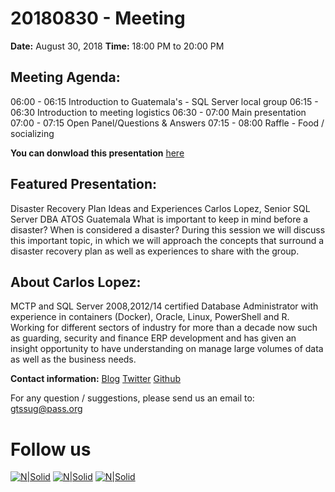 # 20180830 - Meeting

**Date:** August 30, 2018 
**Time:** 18:00 PM to 20:00 PM 

## Meeting Agenda:
06:00 - 06:15   Introduction to Guatemala's - SQL Server local group 
06:15 - 06:30   Introduction to meeting logistics 
06:30 - 07:00   Main presentation 
07:00 - 07:15   Open Panel/Questions & Answers 
07:15 - 08:00   Raffle - Food / socializing 

**You can donwload this presentation** [here]

## Featured Presentation:
Disaster Recovery Plan Ideas and Experiences
Carlos Lopez, Senior SQL Server DBA ATOS Guatemala
What is important to keep in mind before a disaster? When is considered a disaster? During this session we will discuss this important topic, in which we will approach the concepts that surround a disaster recovery plan as well as experiences to share with the group.

## About Carlos Lopez:
MCTP and SQL Server 2008,2012/14 certified Database Administrator with experience in containers (Docker), Oracle, Linux, PowerShell and R. Working for different sectors of industry for more than a decade now such as guarding, security and finance ERP development and has given an insight opportunity to have understanding on manage large volumes of data as well as the business needs.

**Contact information:**
[Blog]
[Twitter]
[Github]



For any question / suggestions, please send us an email to:
gtssug@pass.org

# Follow us
[![N|Solid](http://dbamastery.com/wp-content/uploads/2018/08/if_browser_1055104.png)](http://gtssug.pass.org/) [![N|Solid](http://dbamastery.com/wp-content/uploads/2018/08/if_twitter_circle_color_107170.png)](https://twitter.com/gtssug) [![N|Solid](http://dbamastery.com/wp-content/uploads/2018/08/if_github_circle_black_107161.png)](https://github.com/GTSSUG)

[Blog]: <https://dbstuffmatters.blogspot.com/>
[Twitter]: <https://twitter.com/CarlosLopezSQL>
[Github]: <https://github.com/Muppity>
[here]: <https://git.io/fABKa>
